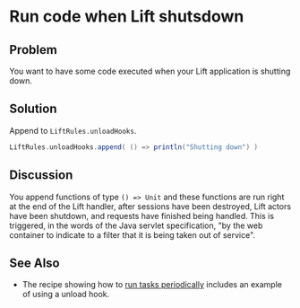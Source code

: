Run code when Lift shutsdown
============================

Problem
-------

You want to have some code executed when your Lift application is shutting down.

Solution
--------

Append to `LiftRules.unloadHooks`.

```scala
LiftRules.unloadHooks.append( () => println("Shutting down") )
```

Discussion
----------

You append functions of type `() => Unit` and these functions are run right at the end of the Lift handler, after sessions have been destroyed, Lift actors have been shutdown, and requests have finished being handled.  This is triggered, in the words of the Java servlet specification, "by the web container to indicate to a filter that it is being taken out of service".

See Also
--------

* The recipe showing how to [run tasks periodically](Run+tasks+periodically.html) includes an example of using a unload hook.
